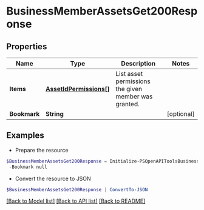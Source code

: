 # BusinessMemberAssetsGet200Response
## Properties

Name | Type | Description | Notes
------------ | ------------- | ------------- | -------------
**Items** | [**AssetIdPermissions[]**](AssetIdPermissions.md) | List asset permissions the given member was granted. | 
**Bookmark** | **String** |  | [optional] 

## Examples

- Prepare the resource
```powershell
$BusinessMemberAssetsGet200Response = Initialize-PSOpenAPIToolsBusinessMemberAssetsGet200Response  -Items null `
 -Bookmark null
```

- Convert the resource to JSON
```powershell
$BusinessMemberAssetsGet200Response | ConvertTo-JSON
```

[[Back to Model list]](../README.md#documentation-for-models) [[Back to API list]](../README.md#documentation-for-api-endpoints) [[Back to README]](../README.md)

